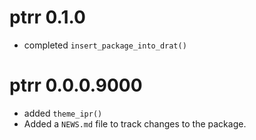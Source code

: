# ptrr 0.1.0

* completed `insert_package_into_drat()`

# ptrr 0.0.0.9000

* added `theme_ipr()`
* Added a `NEWS.md` file to track changes to the package.
